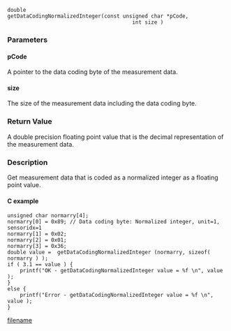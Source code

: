 

```clike
double 
getDataCodingNormalizedInteger(const unsigned char *pCode, 
                                        int size )
```

### Parameters

#### pCode
A pointer to the data coding byte of the measurement data.

#### size
The size of the measurement data including the data coding byte.

### Return Value
A double precision floating point value that is the decimal representation of the measurement data. 

### Description
Get measurement data that is coded as a normalized integer as a floating point value.

#### C example

```clike
unsigned char normarry[4];
normarry[0] = 0x89; // Data coding byte: Normalized integer, unit=1, sensoridx=1
normarry[1] = 0x02;
normarry[2] = 0x01;
normarry[3] = 0x36;
double value =  getDataCodingNormalizedInteger (normarry, sizeof( normarry ) );
if ( 3.1 == value ) {
    printf("OK - getDataCodingNormalizedInteger value = %f \n", value );
}
else {
    printf("Error - getDataCodingNormalizedInteger value = %f \n", value );
}
```



[filename](./bottom_copyright.md ':include')
